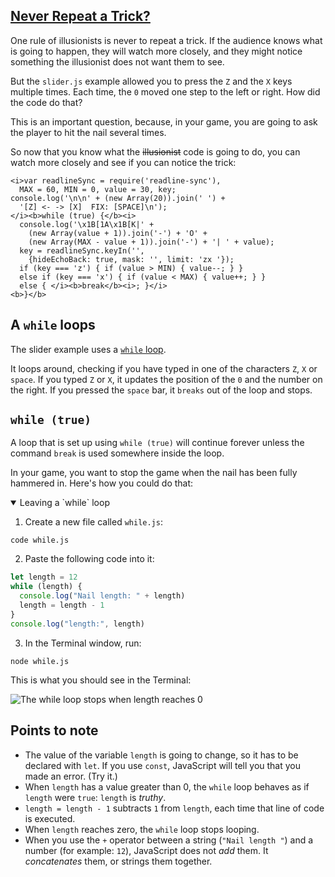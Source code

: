 <!-- Never Repeat a Trick -->
<section
  id="never-repeat-a-trick"
  aria-labelledby="never-repeat-a-trick"
  data-item="Never Repeat a Trick?"
>
  <h2><a href="#never-repeat-a-trick">Never Repeat a Trick?</a></h2>
  
One rule of illusionists is never to repeat a trick. If the audience knows what is going to happen, they will watch more closely, and they might notice something the illusionist does not want them to see.

But the `slider.js` example allowed you to press the `Z` and the `X` keys multiple times. Each time, the `0` moved one step to the left or right. How did the code do that?

This is an important question, because, in your game, you are going to ask the player to hit the nail several times.

So now that you know what the <s>illusionist</s> code is going to do, you can watch more closely and see if you can notice the trick:

```javascript-
<i>var readlineSync = require('readline-sync'),
  MAX = 60, MIN = 0, value = 30, key;
console.log('\n\n' + (new Array(20)).join(' ') +
  '[Z] <- -> [X]  FIX: [SPACE]\n');
</i><b>while (true) {</b><i>
  console.log('\x1B[1A\x1B[K|' +
    (new Array(value + 1)).join('-') + 'O' +
    (new Array(MAX - value + 1)).join('-') + '| ' + value);
  key = readlineSync.keyIn('',
    {hideEchoBack: true, mask: '', limit: 'zx '});
  if (key === 'z') { if (value > MIN) { value--; } }
  else if (key === 'x') { if (value < MAX) { value++; } }
  else { </i><b>break</b><i>; }</i>
<b>}</b>
```

## A `while` loops
The slider example uses a [`while` loop](https://developer.mozilla.org/en-US/docs/Web/JavaScript/Reference/Statements/while).

It loops around, checking if you have typed in one of the characters `Z`, `X` or `space`. If you typed `Z` or `X`, it updates the position of the `0` and the number on the right. If you pressed the `space` bar, it `breaks` out of the loop and stops.

## `while (true)`
A loop that is set up using `while (true)` will continue forever unless the command `break` is used somewhere inside the loop.

In your game, you want to stop the game when the nail has been fully hammered in. Here's how you could do that:

<details class="sandbox" open>
<summary>Leaving a `while` loop</summary>

1. Create a new file called `while.js`:

```tex-w
code while.js
```

2. Paste the following code into it:

```javascript
let length = 12
while (length) {
  console.log("Nail length: " + length)
  length = length - 1
}
console.log("length:", length)
```

3. In the Terminal window, run:

```tex-w
node while.js
```

This is what you should see in the Terminal:

![The `while` loop stops when `length` reaches `0`](images/whileLength.webp)

</details>

## Points to note

* The value of the variable `length` is going to change, so it has to be declared with `let`. If you use `const`, JavaScript will tell you that you made an error. (Try it.)
* When `length` has a value greater than 0, the `while` loop behaves as if `length` were `true`: `length` is _truthy_.
* `length = length - 1` subtracts `1` from `length`, each time that line of code is executed.
* When `length` reaches zero, the `while` loop stops looping.
* When you use the `+` operator between a string (`"Nail length "`) and a number (for example: `12`), JavaScript does not _add_ them. It _concatenates_ them, or strings them together.

</section>